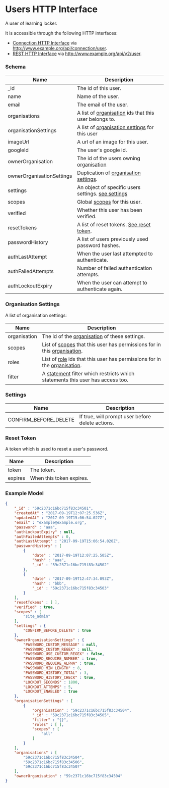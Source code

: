 ---
---

# Users HTTP Interface

A user of learning locker.

It is accessible through the following HTTP interfaces:

- [Connection HTTP Interface](../http-connection) via http://www.example.org/api/connection/user.
- [REST HTTP Interface](../http-rest) via http://www.example.org/api/v2/user.

### Schema

Name | Description
--- | ---
_id | The id of this user.
name | Name of the user.
email | The email of the user.
organisations | A list of [organisation](../http-organisations#schema) ids that this user belongs to.
organisationSettings | A list of [organisation settings](#organisation-settings) for this user
imageUrl | A url of an image for this user. 
googleId | The user's google id.
ownerOrganisation | The id of the users owning [organisation](../http-organisations#schema)
ownerOrganisationSettings | Duplication of [organisation settings](../http-organisations#schema).
settings | An object of specific users settings. [see settings](#settings)
scopes | Global [scopes](../http-roles#scopes) for this user.
verified | Whether this user has been verified.
resetTokens | A list of reset tokens. [See reset token](#reset-token).
passwordHistory | A list of users previously used password hashes.
authLastAttempt | When the user last attempted to authenticate.
authFailedAttempts | Number of failed authentication attempts.
authLockoutExpiry | When the user can attempt to authenticate again.

### Organisation Settings

A list of organisation settings:

Name | Description
--- | ---
organisation | The id of the [organisation](organisations#schema) of these settings.
scopes | List of [scopes](../http-roles#scopes) that this user has permissions for in this [organisation](organisations#schema).
roles | List of [role](../http-roles#schema) ids that this user has permissions for in the [organisation](organisations#schema).
filter | A [statement](../http-statements#schema) filter which restricts which statements this user has access too.

### Settings

Name | Description
--- | ---
CONFIRM_BEFORE_DELETE | If true, will prompt user before delete actions.

### Reset Token

A token which is used to reset a user's password.

Name | Description
--- | ---
token | The token.
expires | When this token expires.

### Example Model

```json
{
	"_id" : "59c2371c16bc715f83c34501",
	"createdAt" : "2017-09-19T12:07:25.536Z",
	"updatedAt" : "2017-09-19T15:06:54.027Z",
	"email" : "example@example.org",
	"password" : "aaa",
	"authLockoutExpiry" : null,
	"authFailedAttempts" : 0,
	"authLastAttempt" : "2017-09-19T15:06:54.020Z",
	"passwordHistory" : [
		{
			"date" : "2017-09-19T12:07:25.505Z",
			"hash" : "aaa",
			"_id" : "59c2371c16bc715f83c34502"
		},
		{
			"date" : "2017-09-19T12:47:34.093Z",
			"hash" : "bbb",
			"_id" : "59c2371c16bc715f83c34503"
		}
	],
	"resetTokens" : [ ],
	"verified" : true,
	"scopes" : [
		"site_admin"
	],
	"settings" : {
		"CONFIRM_BEFORE_DELETE" : true
	},
	"ownerOrganisationSettings" : {
		"PASSWORD_CUSTOM_MESSAGE" : null,
		"PASSWORD_CUSTOM_REGEX" : null,
		"PASSWORD_USE_CUSTOM_REGEX" : false,
		"PASSWORD_REQUIRE_NUMBER" : true,
		"PASSWORD_REQUIRE_ALPHA" : true,
		"PASSWORD_MIN_LENGTH" : 8,
		"PASSWORD_HISTORY_TOTAL" : 3,
		"PASSWORD_HISTORY_CHECK" : true,
		"LOCKOUT_SECONDS" : 1800,
		"LOCKOUT_ATTEMPS" : 5,
		"LOCKOUT_ENABLED" : true
	},
	"organisationSettings" : [
		{
			"organisation" : "59c2371c16bc715f83c34504",
			"_id" : "59c2371c16bc715f83c34505",
			"filter" : "{}",
			"roles" : [ ],
			"scopes" : [
				"all"
			]
		}
	],
	"organisations" : [
		"59c2371c16bc715f83c34504",
		"59c2371c16bc715f83c34506",
		"59c2371c16bc715f83c34507"
	],
	"ownerOrganisation" : "59c2371c16bc715f83c34504"
}
```
